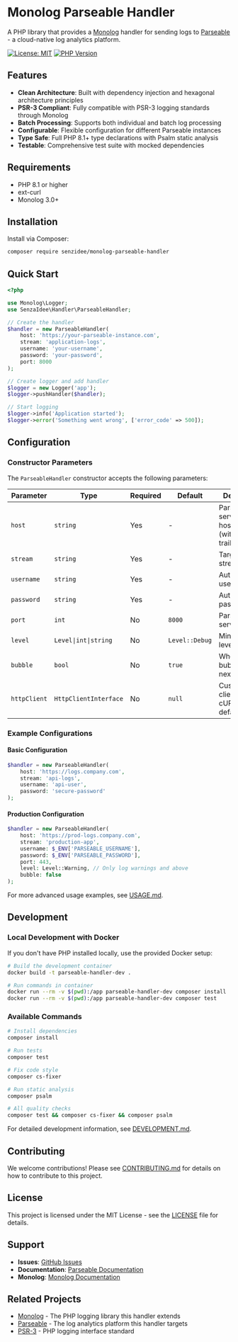 # Monolog Parseable Handler

A PHP library that provides a [Monolog](https://github.com/Seldaek/monolog) handler for sending logs to [Parseable](https://parseable.com/) - a cloud-native log analytics platform.

[![License: MIT](https://img.shields.io/badge/License-MIT-yellow.svg)](https://opensource.org/licenses/MIT)
[![PHP Version](https://img.shields.io/badge/PHP-%3E%3D8.1-blue.svg)](https://php.net/)

## Features

- **Clean Architecture**: Built with dependency injection and hexagonal architecture principles
- **PSR-3 Compliant**: Fully compatible with PSR-3 logging standards through Monolog
- **Batch Processing**: Supports both individual and batch log processing
- **Configurable**: Flexible configuration for different Parseable instances
- **Type Safe**: Full PHP 8.1+ type declarations with Psalm static analysis
- **Testable**: Comprehensive test suite with mocked dependencies

## Requirements

- PHP 8.1 or higher
- ext-curl
- Monolog 3.0+

## Installation

Install via Composer:

```bash
composer require senzidee/monolog-parseable-handler
```

## Quick Start

```php
<?php

use Monolog\Logger;
use SenzaIdee\Handler\ParseableHandler;

// Create the handler
$handler = new ParseableHandler(
    host: 'https://your-parseable-instance.com',
    stream: 'application-logs',
    username: 'your-username',
    password: 'your-password',
    port: 8000
);

// Create logger and add handler
$logger = new Logger('app');
$logger->pushHandler($handler);

// Start logging
$logger->info('Application started');
$logger->error('Something went wrong', ['error_code' => 500]);
```

## Configuration

### Constructor Parameters

The `ParseableHandler` constructor accepts the following parameters:

| Parameter | Type | Required | Default | Description |
|-----------|------|----------|---------|-------------|
| `host` | `string` | Yes | - | Parseable server hostname (without trailing slash) |
| `stream` | `string` | Yes | - | Target log stream name |
| `username` | `string` | Yes | - | Authentication username |
| `password` | `string` | Yes | - | Authentication password |
| `port` | `int` | No | `8000` | Parseable server port |
| `level` | `Level\|int\|string` | No | `Level::Debug` | Minimum log level to handle |
| `bubble` | `bool` | No | `true` | Whether to bubble logs to next handler |
| `httpClient` | `HttpClientInterface` | No | `null` | Custom HTTP client (uses cURL by default) |

### Example Configurations

#### Basic Configuration
```php
$handler = new ParseableHandler(
    host: 'https://logs.company.com',
    stream: 'api-logs',
    username: 'api-user',
    password: 'secure-password'
);
```

#### Production Configuration
```php
$handler = new ParseableHandler(
    host: 'https://prod-logs.company.com',
    stream: 'production-app',
    username: $_ENV['PARSEABLE_USERNAME'],
    password: $_ENV['PARSEABLE_PASSWORD'],
    port: 443,
    level: Level::Warning, // Only log warnings and above
    bubble: false
);
```

For more advanced usage examples, see [USAGE.md](USAGE.md).

## Development

### Local Development with Docker

If you don't have PHP installed locally, use the provided Docker setup:

```bash
# Build the development container
docker build -t parseable-handler-dev .

# Run commands in container
docker run --rm -v $(pwd):/app parseable-handler-dev composer install
docker run --rm -v $(pwd):/app parseable-handler-dev composer test
```

### Available Commands

```bash
# Install dependencies
composer install

# Run tests
composer test

# Fix code style
composer cs-fixer

# Run static analysis
composer psalm

# All quality checks
composer test && composer cs-fixer && composer psalm
```

For detailed development information, see [DEVELOPMENT.md](DEVELOPMENT.md).

## Contributing

We welcome contributions! Please see [CONTRIBUTING.md](CONTRIBUTING.md) for details on how to contribute to this project.

## License

This project is licensed under the MIT License - see the [LICENSE](LICENSE) file for details.

## Support

- **Issues**: [GitHub Issues](https://github.com/senzidee/monolog-parseable-handler/issues)
- **Documentation**: [Parseable Documentation](https://docs.parseable.com/)
- **Monolog**: [Monolog Documentation](https://github.com/Seldaek/monolog/blob/main/README.md)

## Related Projects

- [Monolog](https://github.com/Seldaek/monolog) - The PHP logging library this handler extends
- [Parseable](https://parseable.com/) - The log analytics platform this handler targets
- [PSR-3](https://www.php-fig.org/psr/psr-3/) - PHP logging interface standard